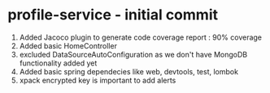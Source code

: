 # profile-service  - initial commit
1. Added Jacoco plugin to generate code coverage report  : 90% coverage
2. Added basic HomeController
3. excluded DataSourceAutoConfiguration as we don't have MongoDB functionality added yet
4. Added basic spring dependecies like web, devtools, test, lombok
5. xpack encrypted key is important to add alerts